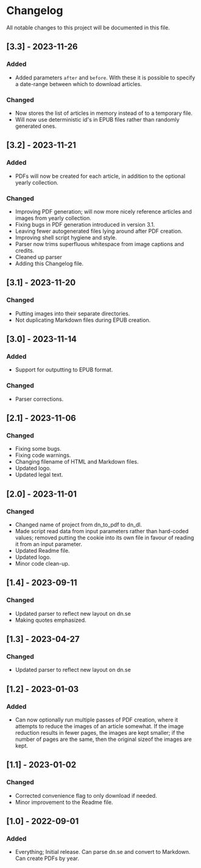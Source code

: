 # Changelog

All notable changes to this project will be documented in this file.


## [3.3] - 2023-11-26

### Added

- Added parameters `after` and `before`. With these it is possible to specify a date-range between which to download articles.

### Changed

- Now stores the list of articles in memory instead of to a temporary file.
- Will now use deterministic id's in EPUB files rather than randomly generated ones.



## [3.2] - 2023-11-21

### Added

- PDFs will now be created for each article, in addition to the optional yearly collection.

### Changed

- Improving PDF generation; will now more nicely reference articles and images from yearly collection.
- Fixing bugs in PDF generation introduced in version 3.1.
- Leaving fewer autogenerated files lying around after PDF creation.
- Improving shell script hygiene and style. 
- Parser now trims superfluous whitespace from image captions and credits.
- Cleaned up parser
- Adding this Changelog file.



## [3.1] - 2023-11-20

### Changed

- Putting images into their separate directories.
- Not duplicating Markdown files during EPUB creation.



## [3.0] - 2023-11-14

### Added

- Support for outputting to EPUB format.

### Changed

- Parser corrections.



## [2.1] - 2023-11-06

### Changed

- Fixing some bugs.
- Fixing code warnings.
- Changing filename of HTML and Markdown files.
- Updated logo.
- Updated legal text.



## [2.0] - 2023-11-01

### Changed

- Changed name of project from dn_to_pdf to dn_dl.
- Made script read data from input parameters rather than hard-coded values; removed putting the cookie into its own file in favour of reading it from an input parameter.
- Updated Readme file.
- Updated logo.
- Minor code clean-up.



## [1.4] - 2023-09-11

### Changed

- Updated parser to reflect new layout on dn.se
- Making quotes emphasized.



## [1.3] - 2023-04-27

### Changed

- Updated parser to reflect new layout on dn.se



## [1.2] - 2023-01-03

### Added

- Can now optionally run multiple passes of PDF creation, where it attempts to reduce the images of an article somewhat. If the image reduction results in fewer pages, the images are kept smaller; if the number of pages are the same, then the original sizeof the images are kept.



## [1.1] - 2023-01-02

### Changed

- Corrected convenience flag to only download if needed.
- Minor improvement to the Readme file.



## [1.0] - 2022-09-01

### Added
- Everything; Initial release. Can parse dn.se and convert to Markdown. Can create PDFs by year.

